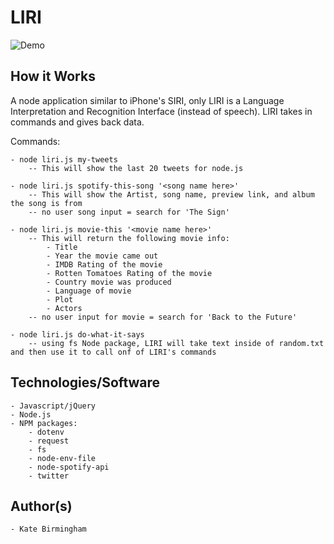 # LIRI

![Demo](https://user-images.githubusercontent.com/30732917/38844198-a1818504-41af-11e8-95bd-c444a7307f9e.gif)

## How it Works

A node application similar to iPhone's SIRI, only LIRI is a Language Interpretation and Recognition Interface (instead of speech). LIRI takes in commands and gives back data. 

Commands:

	- node liri.js my-tweets
		-- This will show the last 20 tweets for node.js

	- node liri.js spotify-this-song '<song name here>'
		-- This will show the Artist, song name, preview link, and album the song is from
		-- no user song input = search for 'The Sign'

	- node liri.js movie-this '<movie name here>'
		-- This will return the following movie info:
			- Title
			- Year the movie came out 
			- IMDB Rating of the movie
			- Rotten Tomatoes Rating of the movie
			- Country movie was produced
			- Language of movie
			- Plot
			- Actors
		-- no user input for movie = search for 'Back to the Future'

	- node liri.js do-what-it-says 
		-- using fs Node package, LIRI will take text inside of random.txt and then use it to call onf of LIRI's commands

## Technologies/Software
	- Javascript/jQuery
	- Node.js
	- NPM packages:
		- dotenv
		- request
		- fs
		- node-env-file
		- node-spotify-api
		- twitter

## Author(s)
	- Kate Birmingham
